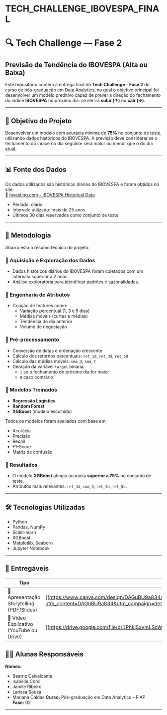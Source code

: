 ﻿# TECH_CHALLENGE_IBOVESPA_FINAL

# 🔍 Tech Challenge — Fase 2  
## Previsão de Tendência do IBOVESPA (Alta ou Baixa)

Este repositório contém a entrega final do **Tech Challenge - Fase 2** do curso de pós-graduação em Data Analytics, no qual o objetivo principal foi desenvolver um modelo preditivo capaz de prever a direção do fechamento do índice **IBOVESPA** no próximo dia: se ele irá **subir (↑)** ou **cair (↓)**.

---

## 🎯 Objetivo do Projeto

Desenvolver um modelo com acurácia mínima de **75%** no conjunto de teste, utilizando dados históricos do IBOVESPA. A previsão deve considerar se o fechamento do índice no dia seguinte será maior ou menor que o do dia atual.

---

## 📊 Fonte dos Dados

Os dados utilizados são históricos diários do IBOVESPA e foram obtidos no site:  
🔗 [Investing.com - IBOVESPA Historical Data](https://br.investing.com/indices/bovespa-historical-data)

- Período: diário
- Intervalo utilizado: mais de 25 anos
- Últimos 30 dias reservados como conjunto de teste
  
---

## 🧪 Metodologia

Abaixo está o resumo técnico do projeto:

### 🔹 Aquisição e Exploração dos Dados
- Dados históricos diários do IBOVESPA foram coletados com um intervalo superior a 2 anos.
- Análise exploratória para identificar padrões e sazonalidades.

### 🔹 Engenharia de Atributos
- Criação de features como:
  - Variação percentual (1, 3 e 5 dias)
  - Médias móveis (curtas e médias)
  - Tendência do dia anterior
  - Volume de negociação

### 🔹 Pré-processamento
- Conversão de datas e ordenação crescente
- Cálculo dos retornos percentuais: `ret_1d`, `ret_3d`, `ret_5d`
- Cálculo das médias móveis: `sma_3`, `sma_7`
- Geração da variável `target` binária:
  - `1` se o fechamento do próximo dia for maior
  - `0` caso contrário

### 🔹 Modelos Treinados
- **Regressão Logística**
- **Random Forest**
- **XGBoost** (modelo escolhido)

Todos os modelos foram avaliados com base em:
- Acurácia
- Precisão
- Recall
- F1-Score
- Matriz de confusão

### 🔹 Resultados
- O modelo **XGBoost** atingiu acurácia **superior a 75%** no conjunto de teste.
- Atributos mais relevantes: `ret_1d`, `sma_3`, `ret_3d`, `ret_5d`.

---

## 🛠️ Tecnologias Utilizadas

- Python
- Pandas, NumPy
- Scikit-learn
- XGBoost
- Matplotlib, Seaborn
- Jupyter Notebook

---

## 📎 Entregáveis

| Tipo | Link |
|------|------|
| 🔗 Apresentação Storytelling (PDF/Slides) | [(https://www.canva.com/design/DAGuBU9a834/PeNM00ikv5V-ngJTknioCw/edit?utm_content=DAGuBU9a834&utm_campaign=designshare&utm_medium=link2&utm_source=sharebutton)] |
| 🎥 Vídeo Explicativo (YouTube ou Drive)   | [(https://drive.google.com/file/d/1PhkiSxvmLScWulDmQ50aPqw9GyZErKd6/view?usp=sharing)] |

## 👩‍🏫 Alunas Responsáveis

**Nomes:**
* Beatriz Calvalcante
* Isabelle Corsi
* Jamile Ribeiro
* Larissa Souza
* Mariana Caldas
**Curso:** Pós-graduação em Data Analytics – FIAP  
**Fase:** 02  

---


